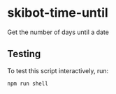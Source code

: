 # skibot-time-until

Get the number of days until a date

## Testing

To test this script interactively, run:

```
npm run shell
```

